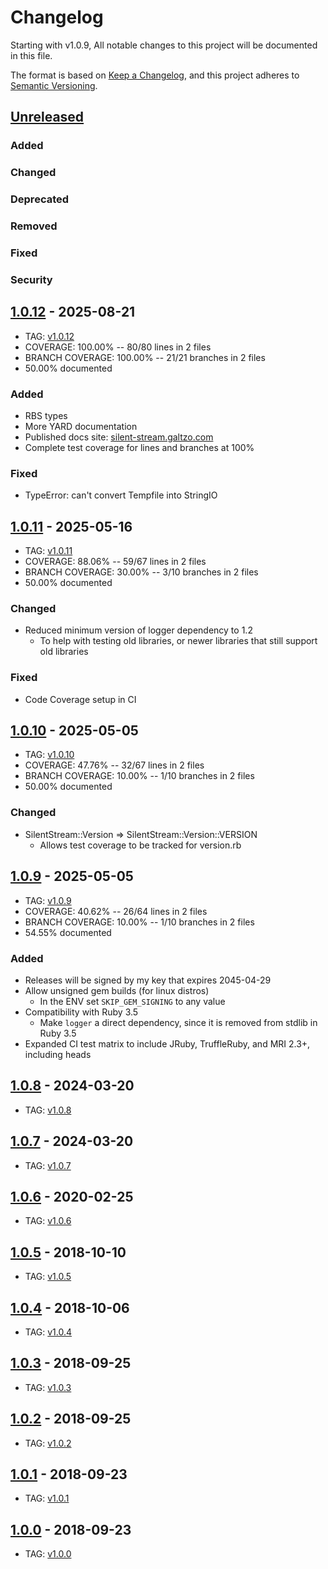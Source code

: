 # Changelog

Starting with v1.0.9, All notable changes to this project will be documented in this file.

The format is based on [Keep a Changelog](https://keepachangelog.com/en/1.0.0/),
and this project adheres to [Semantic Versioning](https://semver.org/spec/v2.0.0.html).

## [Unreleased]
### Added
### Changed
### Deprecated
### Removed
### Fixed
### Security

## [1.0.12] - 2025-08-21
- TAG: [v1.0.12][1.0.12t]
- COVERAGE: 100.00% -- 80/80 lines in 2 files
- BRANCH COVERAGE: 100.00% -- 21/21 branches in 2 files
- 50.00% documented
### Added
- RBS types
- More YARD documentation
- Published docs site: [silent-stream.galtzo.com](https://silent-stream.galtzo.com)
- Complete test coverage for lines and branches at 100%
### Fixed
-  TypeError: can't convert Tempfile into StringIO

## [1.0.11] - 2025-05-16
- TAG: [v1.0.11][1.0.11t]
- COVERAGE: 88.06% -- 59/67 lines in 2 files
- BRANCH COVERAGE: 30.00% -- 3/10 branches in 2 files
- 50.00% documented
### Changed
- Reduced minimum version of logger dependency to 1.2
  - To help with testing old libraries, or newer libraries that still support old libraries
### Fixed
- Code Coverage setup in CI

## [1.0.10] - 2025-05-05
- TAG: [v1.0.10][1.0.10t]
- COVERAGE:  47.76% -- 32/67 lines in 2 files
- BRANCH COVERAGE:  10.00% -- 1/10 branches in 2 files
- 50.00% documented
### Changed
- SilentStream::Version => SilentStream::Version::VERSION
  - Allows test coverage to be tracked for version.rb

## [1.0.9] - 2025-05-05
- TAG: [v1.0.9][1.0.9t]
- COVERAGE:  40.62% -- 26/64 lines in 2 files
- BRANCH COVERAGE:  10.00% -- 1/10 branches in 2 files
- 54.55% documented
### Added
- Releases will be signed by my key that expires 2045-04-29
- Allow unsigned gem builds (for linux distros)
  - In the ENV set `SKIP_GEM_SIGNING` to any value
- Compatibility with Ruby 3.5
  - Make `logger` a direct dependency, since it is removed from stdlib in Ruby 3.5
- Expanded CI test matrix to include JRuby, TruffleRuby, and MRI 2.3+, including heads

## [1.0.8] - 2024-03-20
- TAG: [v1.0.8][1.0.8t]

## [1.0.7] - 2024-03-20
- TAG: [v1.0.7][1.0.7t]

## [1.0.6] - 2020-02-25
- TAG: [v1.0.6][1.0.6t]

## [1.0.5] - 2018-10-10
- TAG: [v1.0.5][1.0.5t]

## [1.0.4] - 2018-10-06
- TAG: [v1.0.4][1.0.4t]

## [1.0.3] - 2018-09-25
- TAG: [v1.0.3][1.0.3t]

## [1.0.2] - 2018-09-25
- TAG: [v1.0.2][1.0.2t]

## [1.0.1] - 2018-09-23
- TAG: [v1.0.1][1.0.1t]

## [1.0.0] - 2018-09-23
- TAG: [v1.0.0][1.0.0t]

[Unreleased]: https://gitlab.com/galtzo-floss/silent_stream/-/compare/v1.0.12...HEAD
[1.0.12]: https://gitlab.com/galtzo-floss/silent_stream/-/compare/v1.0.11...v1.0.12
[1.0.12t]: https://gitlab.com/galtzo-floss/silent_stream/-/tags/v1.0.12
[1.0.11]: https://gitlab.com/galtzo-floss/silent_stream/-/compare/v1.0.10...v1.0.11
[1.0.11t]: https://gitlab.com/galtzo-floss/silent_stream/-/tags/v1.0.11
[1.0.10]: https://gitlab.com/galtzo-floss/silent_stream/-/compare/v1.0.9...v1.0.10
[1.0.10t]: https://gitlab.com/galtzo-floss/silent_stream/-/tags/v1.0.10
[1.0.9]: https://gitlab.com/galtzo-floss/silent_stream/-/compare/v1.0.8...v1.0.9
[1.0.9t]: https://gitlab.com/galtzo-floss/silent_stream/-/tags/v1.0.9
[1.0.8]: https://gitlab.com/galtzo-floss/silent_stream/-/compare/v1.0.7...v1.0.8
[1.0.8t]: https://gitlab.com/galtzo-floss/silent_stream/-/tags/v1.0.8
[1.0.7]: https://gitlab.com/galtzo-floss/silent_stream/-/compare/v1.0.5...v1.0.7
[1.0.7t]: https://gitlab.com/galtzo-floss/silent_stream/-/tags/v1.0.7
[1.0.6]: https://rubygems.org/gems/silent_stream/versions/1.0.6
[1.0.6t]: https://gitlab.com/galtzo-floss/silent_stream/-/tags/v1.0.6
[1.0.5]: https://gitlab.com/galtzo-floss/silent_stream/-/tags/v1.0.5
[1.0.5t]: https://gitlab.com/galtzo-floss/silent_stream/-/tags/v1.0.5
[1.0.4]: https://rubygems.org/gems/silent_stream/versions/1.0.4
[1.0.4t]: https://gitlab.com/galtzo-floss/silent_stream/-/tags/v1.0.4
[1.0.3]: https://rubygems.org/gems/silent_stream/versions/1.0.3
[1.0.3t]: https://gitlab.com/galtzo-floss/silent_stream/-/tags/v1.0.3
[1.0.2]: https://rubygems.org/gems/silent_stream/versions/1.0.2
[1.0.2t]: https://gitlab.com/galtzo-floss/silent_stream/-/tags/v1.0.2
[1.0.1]: https://rubygems.org/gems/silent_stream/versions/1.0.1
[1.0.1t]: https://gitlab.com/galtzo-floss/silent_stream/-/tags/v1.0.1
[1.0.0]: https://rubygems.org/gems/silent_stream/versions/1.0.0
[1.0.0t]: https://gitlab.com/galtzo-floss/silent_stream/-/tags/v1.0.0
